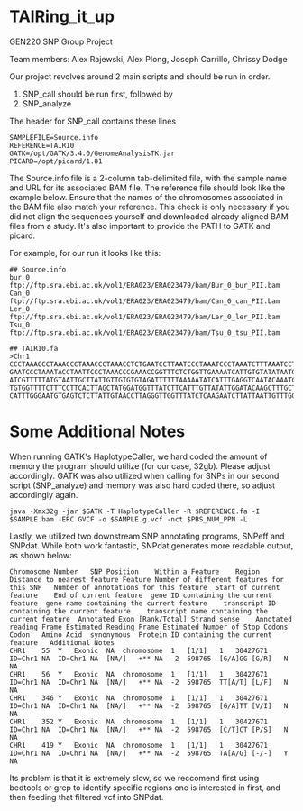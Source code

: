# TAIRing_it_up
GEN220 SNP Group Project

Team members: Alex Rajewski, Alex Plong, Joseph Carrillo, Chrissy Dodge

Our project revolves around 2 main scripts and should be run in order.
  1. SNP_call should be run first, followed by
  2. SNP_analyze

The header for SNP_call contains these lines  
```
SAMPLEFILE=Source.info
REFERENCE=TAIR10
GATK=/opt/GATK/3.4.0/GenomeAnalysisTK.jar
PICARD=/opt/picard/1.81
```

The Source.info file is a 2-column tab-delimited file, with the sample name and URL for its associated BAM file.
The reference file should look like the example below. Ensure that the names of the chromosomes associated in the BAM file also match your reference. This check is only necessary if you did not align the sequences yourself and downloaded already aligned BAM files from a study. It's also important to provide the PATH to GATK and picard.

For example, for our run it looks like this:
```
## Source.info
bur_0	ftp://ftp.sra.ebi.ac.uk/vol1/ERA023/ERA023479/bam/Bur_0_bur_PII.bam
Can_0	ftp://ftp.sra.ebi.ac.uk/vol1/ERA023/ERA023479/bam/Can_0_can_PII.bam
Ler_0	ftp://ftp.sra.ebi.ac.uk/vol1/ERA023/ERA023479/bam/Ler_0_ler_PII.bam
Tsu_0	ftp://ftp.sra.ebi.ac.uk/vol1/ERA023/ERA023479/bam/Tsu_0_tsu_PII.bam

## TAIR10.fa
>Chr1
CCCTAAACCCTAAACCCTAAACCCTAAACCTCTGAATCCTTAATCCCTAAATCCCTAAATCTTTAAATCCTACATCCAT
GAATCCCTAAATACCTAATTCCCTAAACCCGAAACCGGTTTCTCTGGTTGAAAATCATTGTGTATATAATGATAATTTT
ATCGTTTTTATGTAATTGCTTATTGTTGTGTGTAGATTTTTTAAAAATATCATTTGAGGTCAATACAAATCCTATTTCT
TGTGGTTTTCTTTCCTTCACTTAGCTATGGATGGTTTATCTTCATTTGTTATATTGGATACAAGCTTTGCTACGATCTA
CATTTGGGAATGTGAGTCTCTTATTGTAACCTTAGGGTTGGTTTATCTCAAGAATCTTATTAATTGTTTGGACTGTTTA
```
# Some Additional Notes

When running GATK's HaplotypeCaller, we hard coded the amount of memory the program should utilize (for our case, 32gb). Please adjust accordingly.
GATK was also utilized when calling for SNPs in our second script (SNP_analyze) and memory was also hard coded there, so adjust accordingly again.
```
java -Xmx32g -jar $GATK -T HaplotypeCaller -R $REFERENCE.fa -I $SAMPLE.bam -ERC GVCF -o $SAMPLE.g.vcf -nct $PBS_NUM_PPN -L
```

Lastly, we utilized two downstream SNP annotating programs, SNPeff and SNPdat. While both work fantastic, SNPdat generates more readable output, as shown below:
```
Chromosome Number	SNP Position	Within a Feature	Region	Distance to nearest feature	Feature	Number of different features for this SNP	Number of annotations for this feature	Start of current feature	End of current feature	gene ID containing the current feature	gene name containing the current feature	transcript ID containing the current feature	transcript name containing the current feature	Annotated Exon [Rank/Total]	Strand sense	Annotated reading Frame	Estimated Reading Frame	Estimated Number of Stop Codons	Codon	Amino Acid	synonymous	Protein ID containing the current feature	Additional Notes
CHR1	55	Y	Exonic	NA	chromosome	1	[1/1]	1	30427671	ID=Chr1	NA	ID=Chr1	NA	[NA/]	+**	NA	-2	598765	[G/A]GG	[G/R]	N	NA
CHR1	56	Y	Exonic	NA	chromosome	1	[1/1]	1	30427671	ID=Chr1	NA	ID=Chr1	NA	[NA/]	+**	NA	-2	598765	TT[A/T]	[L/F]	N	NA
CHR1	346	Y	Exonic	NA	chromosome	1	[1/1]	1	30427671	ID=Chr1	NA	ID=Chr1	NA	[NA/]	+**	NA	-2	598765	[G/A]TT	[V/I]	N	NA
CHR1	352	Y	Exonic	NA	chromosome	1	[1/1]	1	30427671	ID=Chr1	NA	ID=Chr1	NA	[NA/]	+**	NA	-2	598765	[C/T]CT	[P/S]	N	NA
CHR1	419	Y	Exonic	NA	chromosome	1	[1/1]	1	30427671	ID=Chr1	NA	ID=Chr1	NA	[NA/]	+**	NA	-2	598765	TA[A/G]	[-/-]	Y	NA
```

Its problem is that it is extremely slow, so we reccomend first using bedtools or grep to identify specific regions one is interested in first, and then feeding that filtered vcf into SNPdat.
